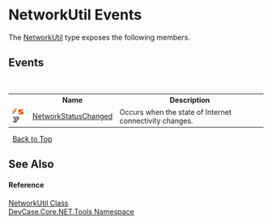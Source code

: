 # NetworkUtil Events
 

The <a href="T_DevCase_Core_NET_Tools_NetworkUtil">NetworkUtil</a> type exposes the following members.


## Events
&nbsp;<table><tr><th></th><th>Name</th><th>Description</th></tr><tr><td>![Public event](media/pubevent.gif "Public event")![Static member](media/static.gif "Static member")![Code example](media/CodeExample.png "Code example")</td><td><a href="E_DevCase_Core_NET_Tools_NetworkUtil_NetworkStatusChanged">NetworkStatusChanged</a></td><td>
Occurs when the state of Internet connectivity changes.</td></tr></table>&nbsp;
<a href="#networkutil-events">Back to Top</a>

## See Also


#### Reference
<a href="T_DevCase_Core_NET_Tools_NetworkUtil">NetworkUtil Class</a><br /><a href="N_DevCase_Core_NET_Tools">DevCase.Core.NET.Tools Namespace</a><br />